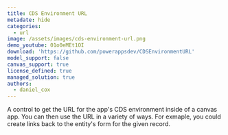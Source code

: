 ```yaml
---
title: CDS Environment URL
metadate: hide
categories:
  - url
image: /assets/images/cds-environment-url.png
demo_youtube: 01o0eMEt1OI
download: 'https://github.com/powerappsdev/CDSEnvironmentURL'
model_support: false
canvas_support: true
license_defined: true
managed_solution: true
authors:
  - daniel_cox
---
```

A control to get the URL for the app's CDS environment inside of a canvas app. You can then use the URL in a variety of ways. For exmaple, you could create links back to the entity's form for the given record.
